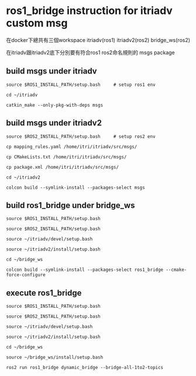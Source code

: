 # ros1_bridge instruction for itriadv custom msg

在docker下總共有三個workspace itriadv(ros1) itriadv2(ros2) bridge_ws(ros2)

在itriadv跟itriadv2底下分別要有符合ros1 ros2命名規則的 msgs package

## build msgs under itriadv
`source $ROS1_INSTALL_PATH/setup.bash     # setup ros1 env`

`cd ~/itriadv`

`catkin_make --only-pkg-with-deps msgs`

## build msgs under itriadv2
`source $ROS2_INSTALL_PATH/setup.bash     # setup ros2 env`

`cp mapping_rules.yaml /home/itri/itriadv/src/msgs/`

`cp CMakeLists.txt /home/itri/itriadv/src/msgs/`

`cp package.xml /home/itri/itriadv/src/msgs/`

`cd ~/itriadv2`

`colcon build --symlink-install --packages-select msgs`

## build ros1_bridge under bridge_ws
`source $ROS1_INSTALL_PATH/setup.bash `

`source $ROS2_INSTALL_PATH/setup.bash `

`source ~/itriadv/devel/setup.bash`

`source ~/itriadv2/install/setup.bash`

`cd ~/bridge_ws`

`colcon build --symlink-install --packages-select ros1_bridge --cmake-force-configure`

## execute ros1_bridge
`source $ROS1_INSTALL_PATH/setup.bash `

`source $ROS2_INSTALL_PATH/setup.bash `

`source ~/itriadv/devel/setup.bash`

`source ~/itriadv2/install/setup.bash`

`cd ~/bridge_ws`

`source ~/bridge_ws/install/setup.bash`

`ros2 run ros1_bridge dynamic_bridge --bridge-all-1to2-topics`

